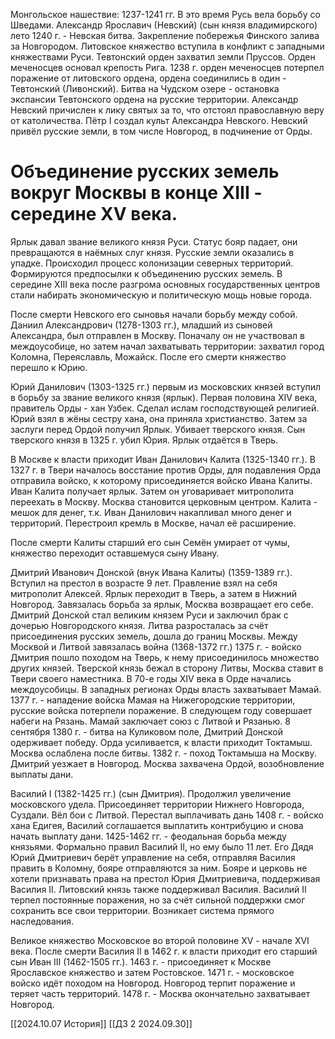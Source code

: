 Монгольское нашествие: 1237-1241 гг.
В это время Русь вела борьбу со Шведами. 
Александр Ярославич (Невский) (сын князя владимирского) лето 1240 г. - Невская битва. Закрепление побережья Финского залива за Новгородом. 
Литовское княжество вступила в конфликт с западными княжествами Руси. 
Тевтонский орден захватил земли Пруссов. 
Орден меченосцев основал крепость Рига.
1238 г. орден меченосцев потерпел поражение от литовского ордена, ордена соединились в один - Тевтонский (Ливонский). 
Битва на Чудском озере - остановка экспансии Тевтонского ордена на русские территории. Александр Невский причислен к лику святых за то, что отстоял православную веру от католичества. Пётр I создал культ Александра Невского. 
Невский привёл русские земли, в том числе Новгород, в подчинение от Орды. 
# Объединение русских земель вокруг Москвы в конце XIII - середине XV века.
Ярлык давал звание великого князя Руси. 
Статус бояр падает, они превращаются в наёмных слуг князя. 
Русские земли оказались в упадке. 
Происходил процесс колонизации северных территорий. 
Формируются предпосылки к объединению русских земель. 
В середине XIII века после разгрома основных государственных центров стали набирать экономическую и политическую мощь новые города. 

После смерти Невского его сыновья начали борьбу между собой.
Даниил Александрович (1278-1303 гг.), младший из сыновей Александра, был отправлен в Москву. Поначалу он не участвовал в междоусобице, но затем начал захватывать территории: захватил город Коломна, Переяславль, Можайск. После его смерти княжество перешло к Юрию.

Юрий Данилович (1303-1325 гг.) первым из московских князей вступил в борьбу за звание великого князя (ярлык). 
Первая половина XIV века, правитель Орды - хан Узбек. Сделал ислам господствующей религией. 
Юрий взял в жёны сестру хана, она приняла христианство. Затем за заслуги перед Ордой получил Ярлык. Убивает тверского князя. 
Сын тверского князя в 1325 г. убил Юрия. Ярлык отдаётся в Тверь. 

В Москве к власти приходит Иван Данилович Калита (1325-1340 гг.). В 1327 г. в Твери началось восстание против Орды, для подавления Орда отправила войско, к которому присоединяется войско Ивана Калиты. Иван Калита получает ярлык. Затем он уговаривает митрополита переехать в Москву. Москва становится церковным центром. Калита - мешок для денег, т.к. Иван Данилович накапливал много денег и территорий. Перестроил кремль в Москве, начал её расширение. 

После смерти Калиты старший его сын Семён умирает от чумы, княжество переходит оставшемуся сыну Ивану.

Дмитрий Иванович Донской (внук Ивана Калиты) (1359-1389 гг.). 
Вступил на престол в возрасте 9 лет. Правление взял на себя митрополит Алексей. Ярлык переходит в Тверь, а затем в Нижний Новгород. Завязалась борьба за ярлык, Москва возвращает его себе. Дмитрий Донской стал великим князем Руси и заключил брак с дочерью Новгородского князя. 
Литва разросталась за счёт присоединения русских земель, дошла до границ Москвы. 
Между Москвой и Литвой завязалась война (1368-1372 гг.) 
1375 г. - войско Дмитрия пошло походом на Тверь, к нему присоединилось множество других князей. Тверской князь бежал в сторону Литвы, Москва ставит в Твери своего наместника. 
В 70-е годы XIV века в Орде начались междоусобицы. В западных регионах Орды власть захватывает Мамай. 1377 г. - нападение войска Мамая на Нижегородские территории, русские войска потерпели поражение. В следующем году совершает набеги на Рязань. Мамай заключает союз с Литвой и Рязанью. 8 сентября 1380 г. - битва на Куликовом поле, Дмитрий Донской одерживает победу. Орда усиливается, к власти приходит Токтамыш. Москва ослаблена после битвы.
1382 г. - поход Токтамыша на Москву. Дмитрий уезжает в Новгород. Москва захвачена Ордой, возобновление выплаты дани. 

Василий I (1382-1425 гг.) (сын Дмитрия). Продолжил увеличение московского удела. Присоединяет территории Нижнего Новгорода, Суздали. Вёл бои с Литвой. Перестал выплачивать дань
1408 г. - войско хана Едигея, Василий соглашается выплатить контрибуцию и снова начать выплату дани. 
1425-1462 гг. - феодальная борьба между князьями. Формально правил Василий II, но ему было 11 лет. Его Дядя Юрий Дмитриевич берёт управление на себя, отправляя Василия править в Коломну, бояре отправляются за ним. Бояре и церковь не хотели признавать права на престол Юрия Дмитриевича, поддерживая Василия II. Литовский князь также поддерживал Василия. Василий II терпел постоянные поражения, но за счёт сильной поддержки смог сохранить все свои территории. 
Возникает система прямого наследования.

Великое княжество Московское во второй половине XV - начале XVI века. 
После смерти Василия II в 1462 г. к власти приходит его старший сын Иван III (1462-1505 гг.). 
1463 г. - присоединяет к Москве Ярославское княжество и затем Ростовское. 
1471 г. - московское войско идёт походом на Новгород. Новгород терпит поражение и теряет часть территорий.
1478 г. - Москва окончательно захватывает Новгород. 

[[2024.10.07 История]]
[[ДЗ 2 2024.09.30]]